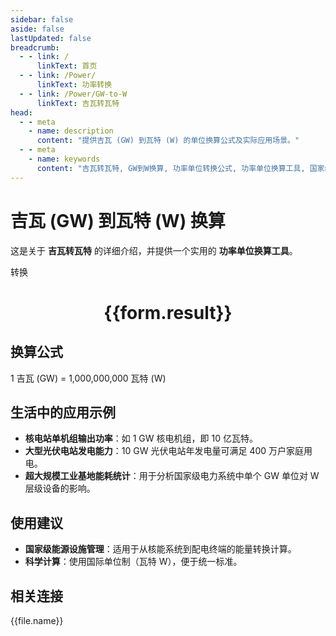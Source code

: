 ```yaml
---
sidebar: false
aside: false
lastUpdated: false
breadcrumb:
  - - link: /
      linkText: 首页
  - - link: /Power/
      linkText: 功率转换
  - - link: /Power/GW-to-W
      linkText: 吉瓦转瓦特
head:
  - - meta
    - name: description
      content: "提供吉瓦 (GW) 到瓦特 (W) 的单位换算公式及实际应用场景。"
  - - meta
    - name: keywords
      content: "吉瓦转瓦特, GW到W换算, 功率单位转换公式, 功率单位换算工具, 国家级能源设施功率单位"
---
```

# 吉瓦 (GW) 到瓦特 (W) 换算

这是关于 **吉瓦转瓦特** 的详细介绍，并提供一个实用的 **功率单位换算工具**。

<script setup>
import { onMounted, reactive, inject ,ref  } from 'vue'
import { NButton,NForm ,NFormItem,NInput,NInputNumber,NSelect,NCard,useMessage ,NGrid ,NGi } from 'naive-ui'
import { defineClientComponent } from 'vitepress'
import { Power } from '../../files';
const convert = inject('convert')
const options =  [
  { "label": "吉瓦 (GW)", "value": "GW" },
  { "label": "瓦特 (W)", "value": "W" }
];
const formRef = ref(null);
const rules = {
  number:{
    required: true,
    type: 'number',
    trigger: "blur"
  },
  to:{
    required: true,
    trigger: "select"
  },
  from:{
    required: true,
    trigger: "select"
  }
}
const form = reactive({
  number:null,
  to:'',
  from:'',
  result:'',
  title:'吉瓦转瓦特',
})
const convertHandler = (e) => {
   e.preventDefault();
  formRef.value?.validate((errors)=>{
    if (!errors) {
      form.result = `${form.number}${form.from} = ${convert(form.number).from(form.from).to(form.to)}${form.to}`
    }
  })
}
</script>

<n-form size="large" :model="form" ref='formRef' :rules="rules">
  <n-form-item label="数值"  path="number">
    <n-input-number size="large" style="width:100%" :min="0" v-model:value="form.number"   placeholder="请输入要转换的数值" />
  </n-form-item>
  <n-form-item label="从" path="from">
    <n-select  size="large" :options="options" v-model:value="form.from" placeholder="请选择原始单位" />
  </n-form-item>
  <n-form-item label="到" path="to">
    <n-select  size="large" :options="options" v-model:value="form.to" placeholder="请选择转换单位" />
  </n-form-item>
  <n-form-item>
    <n-button type="primary" style="width:100%" @click="convertHandler">转换</n-button>
  </n-form-item>
</n-form>
<n-card  embedded :bordered="false" hoverable>
  <div  style="text-align:center">
    <h1>{{form.result}}</h1>
  </div>
</n-card>

## 换算公式

1 吉瓦 (GW) = 1,000,000,000 瓦特 (W)

## 生活中的应用示例

- **核电站单机组输出功率**：如 1 GW 核电机组，即 10 亿瓦特。
- **大型光伏电站发电能力**：10 GW 光伏电站年发电量可满足 400 万户家庭用电。
- **超大规模工业基地能耗统计**：用于分析国家级电力系统中单个 GW 单位对 W 层级设备的影响。

## 使用建议

- **国家级能源设施管理**：适用于从核能系统到配电终端的能量转换计算。
- **科学计算**：使用国际单位制（瓦特 W），便于统一标准。

## 相关连接
<n-grid x-gap="12" :cols="3">
  <n-gi v-for="(file, index) in Power" :key="index">
    <n-button
      text
      tag="a"
      :href="file.path"
      type="primary"
    >
      {{file.name}}
    </n-button>
  </n-gi>
</n-grid>